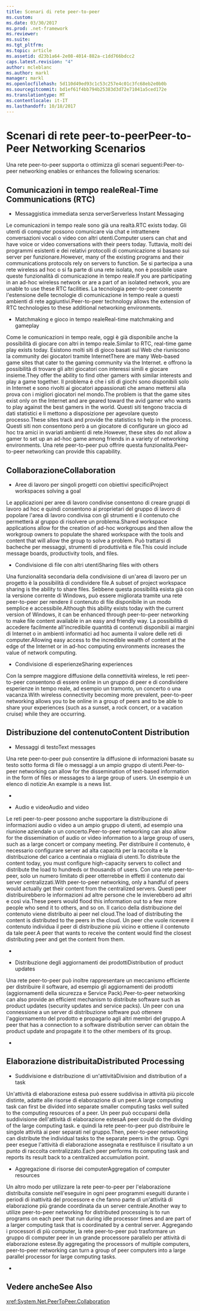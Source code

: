 ```yaml
---
title: Scenari di rete peer-to-peer
ms.custom: 
ms.date: 03/30/2017
ms.prod: .net-framework
ms.reviewer: 
ms.suite: 
ms.tgt_pltfrm: 
ms.topic: article
ms.assetid: d23b1a64-2e08-4014-882a-c1dd766bdcc2
caps.latest.revision: "4"
author: mcleblanc
ms.author: markl
manager: markl
ms.openlocfilehash: 5d110d49ed93c1c53c257e4c01c3fc68eb2e0b0b
ms.sourcegitcommit: bd1ef61f4bb794b25383d3d72e71041a5ced172e
ms.translationtype: MT
ms.contentlocale: it-IT
ms.lasthandoff: 10/18/2017
---
```

# <a name="peer-to-peer-networking-scenarios"></a><span data-ttu-id="17c98-102">Scenari di rete peer-to-peer</span><span class="sxs-lookup"><span data-stu-id="17c98-102">Peer-to-Peer Networking Scenarios</span></span>
<span data-ttu-id="17c98-103">Una rete peer-to-peer supporta o ottimizza gli scenari seguenti:</span><span class="sxs-lookup"><span data-stu-id="17c98-103">Peer-to-peer networking enables or enhances the following scenarios:</span></span>  
  
## <a name="real-time-communications-rtc"></a><span data-ttu-id="17c98-104">Comunicazioni in tempo reale</span><span class="sxs-lookup"><span data-stu-id="17c98-104">Real-Time Communications (RTC)</span></span>  
  
-   <span data-ttu-id="17c98-105">Messaggistica immediata senza server</span><span class="sxs-lookup"><span data-stu-id="17c98-105">Serverless Instant Messaging</span></span>  
  
 <span data-ttu-id="17c98-106">Le comunicazioni in tempo reale sono già una realtà.</span><span class="sxs-lookup"><span data-stu-id="17c98-106">RTC exists today.</span></span> <span data-ttu-id="17c98-107">Gli utenti di computer possono comunicare via chat e intrattenere conversazioni vocali o video con altri utenti.</span><span class="sxs-lookup"><span data-stu-id="17c98-107">Computer users can chat and have voice or video conversations with their peers today.</span></span> <span data-ttu-id="17c98-108">Tuttavia, molti dei programmi esistenti e dei relativi protocolli di comunicazione si basano sui server per funzionare.</span><span class="sxs-lookup"><span data-stu-id="17c98-108">However, many of the existing programs and their communications protocols rely on servers to function.</span></span> <span data-ttu-id="17c98-109">Se si partecipa a una rete wireless ad hoc o si fa parte di una rete isolata, non è possibile usare queste funzionalità di comunicazione in tempo reale.</span><span class="sxs-lookup"><span data-stu-id="17c98-109">If you are participating in an ad-hoc wireless network or are a part of an isolated network, you are unable to use these RTC facilities.</span></span> <span data-ttu-id="17c98-110">La tecnologia peer-to-peer consente l'estensione delle tecnologie di comunicazione in tempo reale a questi ambienti di rete aggiuntivi.</span><span class="sxs-lookup"><span data-stu-id="17c98-110">Peer-to-peer technology allows the extension of RTC technologies to these additional networking environments.</span></span>  
  
-   <span data-ttu-id="17c98-111">Matchmaking e gioco in tempo reale</span><span class="sxs-lookup"><span data-stu-id="17c98-111">Real-time matchmaking and gameplay</span></span>  
  
 <span data-ttu-id="17c98-112">Come le comunicazioni in tempo reale, oggi è già disponibile anche la possibilità di giocare con altri in tempo reale.</span><span class="sxs-lookup"><span data-stu-id="17c98-112">Similar to RTC, real-time game play exists today.</span></span> <span data-ttu-id="17c98-113">Esistono molti siti di gioco basati sul Web che riuniscono la community dei giocatori tramite Internet</span><span class="sxs-lookup"><span data-stu-id="17c98-113">There are many Web-based game sites that cater to the gaming community via the Internet.</span></span> <span data-ttu-id="17c98-114">e offrono la possibilità di trovare gli altri giocatori con interessi simili e giocare insieme.</span><span class="sxs-lookup"><span data-stu-id="17c98-114">They offer the ability to find other gamers with similar interests and play a game together.</span></span> <span data-ttu-id="17c98-115">Il problema è che i siti di giochi sono disponibili solo in Internet e sono rivolti ai giocatori appassionati che amano mettersi alla prova con i migliori giocatori nel mondo.</span><span class="sxs-lookup"><span data-stu-id="17c98-115">The problem is that the game sites exist only on the Internet and are geared toward the avid gamer who wants to play against the best gamers in the world.</span></span> <span data-ttu-id="17c98-116">Questi siti tengono traccia di dati statistici e li mettono a disposizione per agevolare questo processo.</span><span class="sxs-lookup"><span data-stu-id="17c98-116">These sites track and provide the statistics to help in the process.</span></span> <span data-ttu-id="17c98-117">Questi siti non consentono però a un giocatore di configurare un gioco ad hoc tra amici in svariati ambienti di rete.</span><span class="sxs-lookup"><span data-stu-id="17c98-117">However, these sites do not allow a gamer to set up an ad-hoc game among friends in a variety of networking environments.</span></span> <span data-ttu-id="17c98-118">Una rete peer-to-peer può offrire questa funzionalità.</span><span class="sxs-lookup"><span data-stu-id="17c98-118">Peer-to-peer networking can provide this capability.</span></span>  
  
## <a name="collaboration"></a><span data-ttu-id="17c98-119">Collaborazione</span><span class="sxs-lookup"><span data-stu-id="17c98-119">Collaboration</span></span>  
  
-   <span data-ttu-id="17c98-120">Aree di lavoro per singoli progetti con obiettivi specifici</span><span class="sxs-lookup"><span data-stu-id="17c98-120">Project workspaces solving a goal</span></span>  
  
 <span data-ttu-id="17c98-121">Le applicazioni per aree di lavoro condivise consentono di creare gruppi di lavoro ad hoc e quindi consentono ai proprietari del gruppo di lavoro di popolare l'area di lavoro condivisa con gli strumenti e il contenuto che permetterà al gruppo di risolvere un problema.</span><span class="sxs-lookup"><span data-stu-id="17c98-121">Shared workspace applications allow for the creation of ad-hoc workgroups and then allow the workgroup owners to populate the shared workspace with the tools and content that will allow the group to solve a problem.</span></span> <span data-ttu-id="17c98-122">Può trattarsi di bacheche per messaggi, strumenti di produttività e file.</span><span class="sxs-lookup"><span data-stu-id="17c98-122">This could include message boards, productivity tools, and files.</span></span>  
  
-   <span data-ttu-id="17c98-123">Condivisione di file con altri utenti</span><span class="sxs-lookup"><span data-stu-id="17c98-123">Sharing files with others</span></span>  
  
 <span data-ttu-id="17c98-124">Una funzionalità secondaria della condivisione di un'area di lavoro per un progetto è la possibilità di condividere file.</span><span class="sxs-lookup"><span data-stu-id="17c98-124">A subset of project workspace sharing is the ability to share files.</span></span> <span data-ttu-id="17c98-125">Sebbene questa possibilità esista già con la versione corrente di Windows, può essere migliorata tramite una rete peer-to-peer per rendere il contenuto di file disponibile in un modo semplice e accessibile.</span><span class="sxs-lookup"><span data-stu-id="17c98-125">Although this ability exists today with the current version of Windows, it can be enhanced through peer-to-peer networking to make file content available in an easy and friendly way.</span></span> <span data-ttu-id="17c98-126">La possibilità di accedere facilmente all'incredibile quantità di contenuti disponibili ai margini di Internet o in ambienti informatici ad hoc aumenta il valore delle reti di computer.</span><span class="sxs-lookup"><span data-stu-id="17c98-126">Allowing easy access to the incredible wealth of content at the edge of the Internet or in ad-hoc computing environments increases the value of network computing.</span></span>  
  
-   <span data-ttu-id="17c98-127">Condivisione di esperienze</span><span class="sxs-lookup"><span data-stu-id="17c98-127">Sharing experiences</span></span>  
  
 <span data-ttu-id="17c98-128">Con la sempre maggiore diffusione della connettività wireless, le reti peer-to-peer consentono di essere online in un gruppo di peer e di condividere esperienze in tempo reale, ad esempio un tramonto, un concerto o una vacanza.</span><span class="sxs-lookup"><span data-stu-id="17c98-128">With wireless connectivity becoming more prevalent, peer-to-peer networking allows you to be online in a group of peers and to be able to share your experiences (such as a sunset, a rock concert, or a vacation cruise) while they are occurring.</span></span>  
  
## <a name="content-distribution"></a><span data-ttu-id="17c98-129">Distribuzione del contenuto</span><span class="sxs-lookup"><span data-stu-id="17c98-129">Content Distribution</span></span>  
  
-   <span data-ttu-id="17c98-130">Messaggi di testo</span><span class="sxs-lookup"><span data-stu-id="17c98-130">Text messages</span></span>  
  
 <span data-ttu-id="17c98-131">Una rete peer-to-peer può consentire la diffusione di informazioni basate su testo sotto forma di file o messaggi a un ampio gruppo di utenti.</span><span class="sxs-lookup"><span data-stu-id="17c98-131">Peer-to-peer networking can allow for the dissemination of text-based information in the form of files or messages to a large group of users.</span></span> <span data-ttu-id="17c98-132">Un esempio è un elenco di notizie.</span><span class="sxs-lookup"><span data-stu-id="17c98-132">An example is a news list.</span></span>  
  
-  
  
-   <span data-ttu-id="17c98-133">Audio e video</span><span class="sxs-lookup"><span data-stu-id="17c98-133">Audio and video</span></span>  
  
 <span data-ttu-id="17c98-134">Le reti peer-to-peer possono anche supportare la distribuzione di informazioni audio o video a un ampio gruppo di utenti, ad esempio una riunione aziendale o un concerto.</span><span class="sxs-lookup"><span data-stu-id="17c98-134">Peer-to-peer networking can also allow for the dissemination of audio or video information to a large group of users, such as a large concert or company meeting.</span></span> <span data-ttu-id="17c98-135">Per distribuire il contenuto, è necessario configurare server ad alta capacità per la raccolta e la distribuzione del carico a centinaia o migliaia di utenti.</span><span class="sxs-lookup"><span data-stu-id="17c98-135">To distribute the content today, you must configure high-capacity servers to collect and distribute the load to hundreds or thousands of users.</span></span> <span data-ttu-id="17c98-136">Con una rete peer-to-peer, solo un numero limitato di peer otterrebbe in effetti il contenuto dai server centralizzati.</span><span class="sxs-lookup"><span data-stu-id="17c98-136">With peer-to-peer networking, only a handful of peers would actually get their content from the centralized servers.</span></span> <span data-ttu-id="17c98-137">Questi peer distribuirebbero le informazioni ad altre persone che le invierebbero ad altri e così via.</span><span class="sxs-lookup"><span data-stu-id="17c98-137">These peers would flood this information out to a few more people who send it to others, and so on.</span></span> <span data-ttu-id="17c98-138">Il carico della distribuzione del contenuto viene distribuito ai peer nel cloud.</span><span class="sxs-lookup"><span data-stu-id="17c98-138">The load of distributing the content is distributed to the peers in the cloud.</span></span> <span data-ttu-id="17c98-139">Un peer che vuole ricevere il contenuto individua il peer di distribuzione più vicino e ottiene il contenuto da tale peer.</span><span class="sxs-lookup"><span data-stu-id="17c98-139">A peer that wants to receive the content would find the closest distributing peer and get the content from them.</span></span>  
  
-  
  
-   <span data-ttu-id="17c98-140">Distribuzione degli aggiornamenti dei prodotti</span><span class="sxs-lookup"><span data-stu-id="17c98-140">Distribution of product updates</span></span>  
  
 <span data-ttu-id="17c98-141">Una rete peer-to-peer può inoltre rappresentare un meccanismo efficiente per distribuire il software, ad esempio gli aggiornamenti dei prodotti (aggiornamenti della sicurezza e Service Pack).</span><span class="sxs-lookup"><span data-stu-id="17c98-141">Peer-to-peer networking can also provide an efficient mechanism to distribute software such as product updates (security updates and service packs).</span></span> <span data-ttu-id="17c98-142">Un peer con una connessione a un server di distribuzione software può ottenere l'aggiornamento del prodotto e propagarlo agli altri membri del gruppo.</span><span class="sxs-lookup"><span data-stu-id="17c98-142">A peer that has a connection to a software distribution server can obtain the product update and propagate it to the other members of its group.</span></span>  
  
-  
  
## <a name="distributed-processing"></a><span data-ttu-id="17c98-143">Elaborazione distribuita</span><span class="sxs-lookup"><span data-stu-id="17c98-143">Distributed Processing</span></span>  
  
-   <span data-ttu-id="17c98-144">Suddivisione e distribuzione di un'attività</span><span class="sxs-lookup"><span data-stu-id="17c98-144">Division and distribution of a task</span></span>  
  
 <span data-ttu-id="17c98-145">Un'attività di elaborazione estesa può essere suddivisa in attività più piccole distinte, adatte alle risorse di elaborazione di un peer.</span><span class="sxs-lookup"><span data-stu-id="17c98-145">A large computing task can first be divided into separate smaller computing tasks well suited to the computing resources of a peer.</span></span> <span data-ttu-id="17c98-146">Un peer può occuparsi della suddivisione dell'attività di elaborazione estesa</span><span class="sxs-lookup"><span data-stu-id="17c98-146">A peer could do the dividing of the large computing task.</span></span> <span data-ttu-id="17c98-147">e quindi la rete peer-to-peer può distribuire le singole attività ai peer separati nel gruppo.</span><span class="sxs-lookup"><span data-stu-id="17c98-147">Then, peer-to-peer networking can distribute the individual tasks to the separate peers in the group.</span></span> <span data-ttu-id="17c98-148">Ogni peer esegue l'attività di elaborazione assegnata e restituisce il risultato a un punto di raccolta centralizzato.</span><span class="sxs-lookup"><span data-stu-id="17c98-148">Each peer performs its computing task and reports its result back to a centralized accumulation point.</span></span>  
  
-   <span data-ttu-id="17c98-149">Aggregazione di risorse dei computer</span><span class="sxs-lookup"><span data-stu-id="17c98-149">Aggregation of computer resources</span></span>  
  
 <span data-ttu-id="17c98-150">Un altro modo per utilizzare la rete peer-to-peer per l'elaborazione distribuita consiste nell'eseguire in ogni peer programmi eseguiti durante i periodi di inattività del processore e che fanno parte di un'attività di elaborazione più grande coordinata da un server centrale.</span><span class="sxs-lookup"><span data-stu-id="17c98-150">Another way to utilize peer-to-peer networking for distributed processing is to run programs on each peer that run during idle processor times and are part of a larger computing task that is coordinated by a central server.</span></span> <span data-ttu-id="17c98-151">Aggregando i processori di più computer, la rete peer-to-peer può trasformare un gruppo di computer peer in un grande processore parallelo per attività di elaborazione estese.</span><span class="sxs-lookup"><span data-stu-id="17c98-151">By aggregating the processors of multiple computers, peer-to-peer networking can turn a group of peer computers into a large parallel processor for large computing tasks.</span></span>  
  
-  
  
## <a name="see-also"></a><span data-ttu-id="17c98-152">Vedere anche</span><span class="sxs-lookup"><span data-stu-id="17c98-152">See Also</span></span>  
 <xref:System.Net.PeerToPeer.Collaboration>

